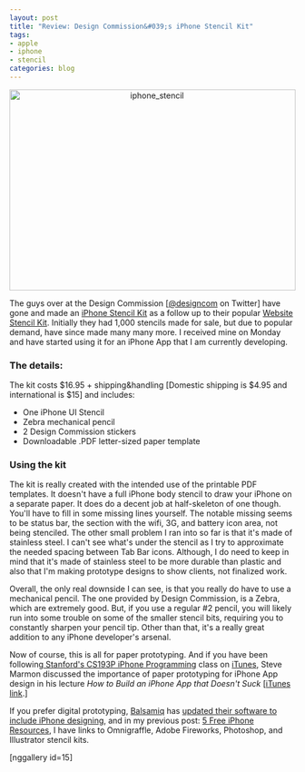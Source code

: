 ```yaml
--- 
layout: post
title: "Review: Design Commission&#039;s iPhone Stencil Kit"
tags: 
- apple
- iphone
- stencil
categories: blog
---
```

<p style="text-align: center;"><img class="size-full wp-image-693 aligncenter" title="iphone_stencil" src="http://johntwang.local:8888turbo.paulstamatiou.com/uploads/2009/06/iphone_stencil.png" alt="iphone_stencil" width="504" height="354" /></p>
<p style="text-align: left;">The guys over at the Design Commission [<a href="http://twitter.com/designcom">@designcom</a> on Twitter] have gone and made an <a href="http://www.designcommission.com/shop/iphone-stencil-kit/">iPhone Stencil Kit</a> as a follow up to their popular <a href="http://www.designcommission.com/shop/dc-website-stencil-kit/">Website Stencil Kit</a>. Initially they had 1,000 stencils made for sale, but due to popular demand, have since made many many more. I received mine on Monday and have started using it for an iPhone App that I am currently developing.</p>

<h3>The details:</h3>
The kit costs $16.95 + shipping&amp;handling [Domestic shipping is $4.95 and international is $15] and includes:
<ul>
	<li> One iPhone UI Stencil</li>
	<li> Zebra mechanical pencil</li>
	<li> 2 Design Commission stickers</li>
	<li> Downloadable .PDF letter-sized paper template</li>
</ul>
<h3>Using the kit</h3>
The kit is really created with the intended use of the printable PDF templates. It doesn't have a full iPhone body stencil to draw your iPhone on a separate paper. It does do a decent job at half-skeleton of one though. You'll have to fill in some missing lines yourself. The notable missing seems to be status bar, the section with the wifi, 3G, and battery icon area, not being stenciled. The other small problem I ran into so far is that it's made of stainless steel. I can't see what's under the stencil as I try to approximate the needed spacing between Tab Bar icons. Although, I do need to keep in mind that it's made of stainless steel to be more durable than plastic and also that I'm making prototype designs to show clients, not finalized work.

Overall, the only real downside I can see, is that you really do have to use a mechanical pencil. The one provided by Design Commission, is a Zebra, which are extremely good. But, if you use a regular #2 pencil, you will likely run into some trouble on some of the smaller stencil bits, requiring you to constantly sharpen your pencil tip. Other than that, it's a really great addition to any iPhone developer's arsenal.

Now of course, this is all for paper prototyping. And if you have been following<a href="http://www.stanford.edu/class/cs193p/cgi-bin/index.php"> Stanford's CS193P iPhone Programming</a> class on <a href="http://deimos3.apple.com/WebObjects/Core.woa/Browse/itunes.stanford.edu.2024353965.02024353968">iTunes</a>, Steve Marmon discussed the importance of paper prototyping for iPhone App design in his lecture <em>How to Build an iPhone App that Doesn't Suck</em> [<a href="http://deimos3.apple.com/WebObjects/Core.woa/Browse/itunes.stanford.edu.2024353965.02024353968.2117035884?i=1947006292">iTunes link</a>.]

If you prefer digital prototyping, <a href="http://www.balsamiq.com">Balsamiq</a> has <a href="http://www.balsamiq.com/blog/2009/03/01/iphone-controls-new-icons-and-much-more/">updated their software to include iPhone designing</a>, and in my previous post: <a href="http://www.johntwang.com/blog/2009/06/09/5-free-resources-for-iphone-app-development/">5 Free iPhone Resources</a>, I have links to Omnigraffle, Adobe Fireworks, Photoshop, and Illustrator stencil kits.

[nggallery id=15]
